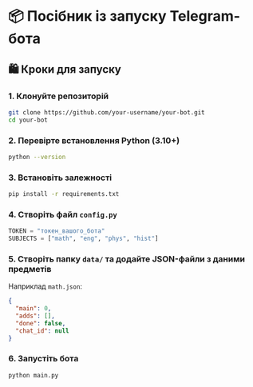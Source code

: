 # 📦 Посібник із запуску Telegram-бота

## 🛍 Кроки для запуску

### 1. Клонуйте репозиторій

```bash
git clone https://github.com/your-username/your-bot.git
cd your-bot
```

### 2. Перевірте встановлення Python (3.10+)

```bash
python --version
```

### 3. Встановіть залежності

```bash
pip install -r requirements.txt
```

### 4. Створіть файл `config.py`

```python
TOKEN = "токен_вашого_бота"
SUBJECTS = ["math", "eng", "phys", "hist"]
```

### 5. Створіть папку `data/` та додайте JSON-файли з даними предметів

Наприклад `math.json`:

```json
{
  "main": 0,
  "adds": [],
  "done": false,
  "chat_id": null
}
```

### 6. Запустіть бота

```bash
python main.py
```
